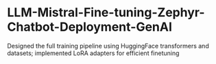 # LLM-Mistral-Fine-tuning-Zephyr-Chatbot-Deployment-GenAI
Designed the full training pipeline using HuggingFace transformers and datasets; implemented LoRA adapters for efficient finetuning
